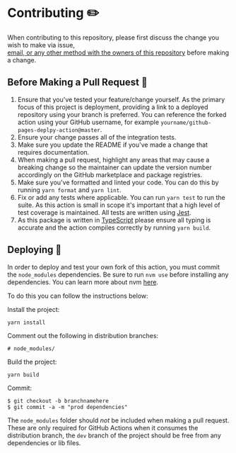 # Contributing ✏️

When contributing to this repository, please first discuss the change you wish to make via issue,	
[email, or any other method with the owners of this repository](https://jamesiv.es) before making a change.

## Before Making a Pull Request	🎒

1. Ensure that you've tested your feature/change yourself. As the primary focus of this project is deployment, providing a link to a deployed repository using your branch is preferred. You can reference the forked action using your GitHub username, for example `yourname/github-pages-deplpy-action@master`.
2. Ensure your change passes all of the integration tests.
3. Make sure you update the README if you've made a change that requires documentation.	
4. When making a pull request, highlight any areas that may cause a breaking change so the maintainer can update the version number accordingly on the GitHub marketplace and package registries.
5. Make sure you've formatted and linted your code. You can do this by running `yarn format` and `yarn lint`. 
6. Fix or add any tests where applicable. You can run `yarn test` to run the suite. As this action is small in scope it's important that a high level of test coverage is maintained. All tests are written using [Jest](https://jestjs.io/).
7. As this package is written in [TypeScript](https://www.typescriptlang.org/) please ensure all typing is accurate and the action compiles correctly by running `yarn build`.

## Deploying 🚚

In order to deploy and test your own fork of this action, you must commit the `node_modules` dependencies. Be sure to run `nvm use` before installing any dependencies. You can learn more about nvm [here](https://github.com/nvm-sh/nvm/blob/master/README.md).

To do this you can follow the instructions below:

Install the project:

```
yarn install
```

Comment out the following in distribution branches:

```
# node_modules/
```

Build the project: 

```
yarn build
```

Commit:

```
$ git checkout -b branchnamehere
$ git commit -a -m "prod dependencies"
```

The `node_modules` folder should _not_ be included when making a pull request. These are only required for GitHub Actions when it consumes the distribution branch, the `dev` branch of the project should be free from any dependencies or lib files.
